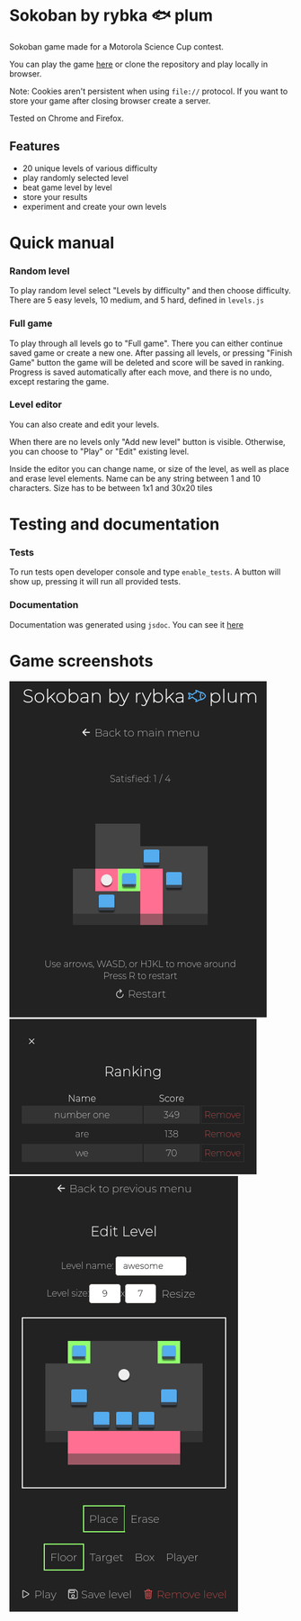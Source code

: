 # Sokoban by rybka 🐟 plum

Sokoban game made for a Motorola Science Cup contest.

You can play the game [here](https://mhorod.github.io/sokoban/)
or clone the repository and play locally in browser.

Note: Cookies aren't persistent when using `file://` protocol.
If you want to store your game after closing browser create a server.


Tested on Chrome and Firefox.

## Features
  - 20 unique levels of various difficulty
  - play randomly selected level
  - beat game level by level
  - store your results
  - experiment and create your own levels

# Quick manual

### Random level
To play random level select "Levels by difficulty" and then choose difficulty.
There are 5 easy levels, 10 medium, and 5 hard, defined in `levels.js`

### Full game
To play through all levels go to "Full game".
There you can either continue saved game or create a new one.
After passing all levels, or pressing "Finish Game" button
the game will be deleted and score will be saved in ranking.
Progress is saved automatically after each move, and there is no undo, except restaring the game.

### Level editor
You can also create and edit your levels.

When there are no levels only "Add new level" button is visible.
Otherwise, you can choose to "Play" or "Edit" existing level.

Inside the editor you can change name, or size of the level, 
as well as place and erase level elements.
Name can be any string between 1 and 10 characters.
Size has to be between 1x1 and 30x20 tiles


# Testing and documentation

### Tests
To run tests open developer console and type `enable_tests`.
A button will show up, pressing it will run all provided tests.

### Documentation
Documentation was generated using `jsdoc`.
You can see it [here](https://mhorod.github.io/sokoban/docs)


# Game screenshots
![s1](screenshots/s1.png)
![s2](screenshots/s2.png)
![s3](screenshots/s3.png)
